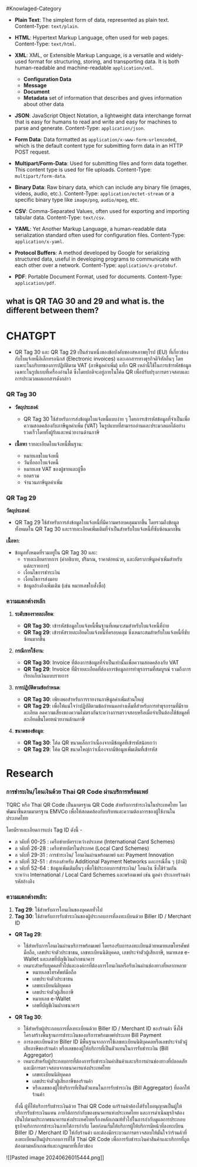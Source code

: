 #Knowlaged-Category 

- **Plain Text**: The simplest form of data, represented as plain text. Content-Type: `text/plain`.
    
- **HTML**: Hypertext Markup Language, often used for web pages. Content-Type: `text/html`.
    
- **XML**: XML, or Extensible Markup Language, is a versatile and widely-used format for structuring, storing, and transporting data. It is both human-readable and machine-readable `application/xml`.
	- **Configuration Data** 
	- **Message** 
	- **Document** 
	- **Metadata** set of information that describes and gives information about other data
- **JSON**: JavaScript Object Notation, a lightweight data interchange format that is easy for humans to read and write and easy for machines to parse and generate. Content-Type: `application/json`.
    
- **Form Data**: Data formatted as `application/x-www-form-urlencoded`, which is the default content type for submitting form data in an HTTP POST request.
    
- **Multipart/Form-Data**: Used for submitting files and form data together. This content type is used for file uploads. Content-Type: `multipart/form-data`.
    
- **Binary Data**: Raw binary data, which can include any binary file (images, videos, audio, etc.). Content-Type: `application/octet-stream` or a specific binary type like `image/png`, `audio/mpeg`, etc.
    
- **CSV**: Comma-Separated Values, often used for exporting and importing tabular data. Content-Type: `text/csv`.
    
- **YAML**: Yet Another Markup Language, a human-readable data serialization standard often used for configuration files. Content-Type: `application/x-yaml`.
    
- **Protocol Buffers**: A method developed by Google for serializing structured data, useful in developing programs to communicate with each other over a network. Content-Type: `application/x-protobuf`.
    
- **PDF**: Portable Document Format, used for documents. Content-Type: `application/pdf`.


## what is QR TAG 30 and 29 and what is. the different between them?
# **CHATGPT**
- QR Tag 30 และ QR Tag 29 เป็นส่วนหนึ่งของข้อบังคับของสหภาพยุโรป (EU) ที่เกี่ยวข้องกับใบแจ้งหนี้อิเล็กทรอนิกส์ (Electronic invoices) และเอกสารทางธุรกิจดิจิทัลอื่นๆ โดยเฉพาะในบริบทของการปฏิบัติตาม VAT (ภาษีมูลค่าเพิ่ม) แท็ก QR เหล่านี้ใช้ในการเข้ารหัสข้อมูลเฉพาะในรูปแบบที่เครื่องอ่านได้ ซึ่งโดยปกติจะอยู่ภายในโค้ด QR เพื่อปรับปรุงการตรวจสอบและการประมวลผลเอกสารดังกล่าว
### QR Tag 30

- **วัตถุประสงค์**:
	- QR Tag 30 ใช้สำหรับการส่งข้อมูลใบแจ้งหนี้แบบง่าย ๆ โดยการเข้ารหัสข้อมูลที่จำเป็นเพื่อความสอดคล้องกับภาษีมูลค่าเพิ่ม (VAT) ในรูปแบบที่สามารถอ่านและประมวลผลได้อย่างรวดเร็วโดยทั้งผู้รับและหน่วยงานด้านภาษี

- **เนื้อหา** รายละเอียดใบแจ้งหนี้พื้นฐาน:
    - หมายเลขใบแจ้งหนี้
    - วันที่ออกใบแจ้งหนี้
    - หมายเลข VAT ของผู้ขายและผู้ซื้อ
    - ยอดรวม
    - จำนวนภาษีมูลค่าเพิ่ม

### QR Tag 29

**วัตถุประสงค์**:
- QR Tag 29 ใช้สำหรับการส่งข้อมูลใบแจ้งหนี้ที่มีความครอบคลุมมากขึ้น โดยรวมถึงข้อมูลทั้งหมดใน QR Tag 30 และรายละเอียดเพิ่มเติมที่จำเป็นสำหรับใบแจ้งหนี้ที่ซับซ้อนมากขึ้น

**เนื้อหา**:
- ข้อมูลทั้งหมดที่รวมอยู่ใน QR Tag 30 และ:
    - รายละเอียดรายการ (คำอธิบาย, ปริมาณ, ราคาต่อหน่วย, และอัตราภาษีมูลค่าเพิ่มสำหรับแต่ละรายการ)
    - เงื่อนไขการชำระเงิน
    - เงื่อนไขการส่งมอบ
    - ข้อมูลอ้างอิงเพิ่มเติม (เช่น หมายเลขใบสั่งซื้อ)

### ความแตกต่างหลัก
1. **ระดับของรายละเอียด**:
    - **QR Tag 30**: เข้ารหัสข้อมูลใบแจ้งหนี้พื้นฐานที่เหมาะสมสำหรับใบแจ้งหนี้ที่ง่าย
    - **QR Tag 29**: เข้ารหัสรายละเอียดใบแจ้งหนี้ที่ครอบคลุม ซึ่งเหมาะสมสำหรับใบแจ้งหนี้ที่ซับซ้อนมากขึ้น
      
2. **กรณีการใช้งาน**:
    - **QR Tag 30**: Invoice ที่ต้องการข้อมูลที่จำเป็นเท่านั้นเพื่อความสอดคล้องกับ VAT
    - **QR Tag 29**: Invoice ที่มีรายละเอียดที่ต้องการข้อมูลการทำธุรกรรมที่สมบูรณ์ รวมถึงการเรียกเก็บเงินแบบรายการ
      
3. **การปฏิบัติตามข้อกำหนด**:
    - **QR Tag 30**: เพียงพอสำหรับการรายงานภาษีมูลค่าเพิ่มส่วนใหญ่
    - **QR Tag 29**: เพื่อให้แน่ใจว่าปฏิบัติตามข้อกำหนดอย่างเต็มที่สำหรับการทำธุรกรรมที่มีรายละเอียด ลดความเสี่ยงของความไม่ตรงกันระหว่างการตรวจสอบหรือเมื่อจำเป็นต้องใช้ข้อมูลที่ละเอียดขึ้นโดยหน่วยงานด้านภาษี
      
4. **ขนาดของข้อมูล**:
    - **QR Tag 30**: โค้ด QR ขนาดเล็กกว่าเนื่องจากมีข้อมูลที่เข้ารหัสน้อยกว่า
    - **QR Tag 29**: โค้ด QR ขนาดใหญ่กว่าเนื่องจากมีข้อมูลเพิ่มเติมที่เข้ารหัส

# Research
### การชำระเงิน/โอนเงินด้วย Thai QR Code ผ่านบริการพร้อมเพย์
TQRC หรือ Thai QR Code เป็นมาตรฐาน QR Code สำหรับการชำระเงินในประเทศไทย โดยพัฒนาขึ้นตามมาตรฐาน EMVCo เพื่อให้สอดคล้องกับบริบทและความต้องการของผู้ใช้งานในประเทศไทย

โดยมีรายละเอียดการแบ่ง Tag ID ดังนี้ - 
- ล าดับที่ 00-25 : เครือข่ายบัตรระหว่างประเทศ (International Card Schemes) 
- ล าดับที่ 26-28 : เครือข่ายบัตรในประเทศ (Local Card Schemes) 
- ล าดับที่ 29-31 : การชำระเงิน/ โอนเงินผ่านพร้อมเพย์ และ Payment Innovation 
- ล าดับที่ 32-51 : สำรองสำหรับ Additional Payment Networks และกรณีอื่น ๆ (ถ้ามี) 
- ล าดับที่ 52-64 : ข้อมูลเพิ่มเติมอื่นๆ เพื่อใช้ประกอบการชำระเงิน/ โอนเงิน ซึ่งใช้ร่วมกัน ระหว่าง International / Local Card Schemes และพร้อมเพย์ เช่น มูลค่า ประเภทร้านค้า รหัสอ้างอิง
### ความแตกต่างหลัก:
1. **Tag 29**: ใช้สำหรับการโอนเงินของบุคคลทั่วไป
2. **Tag 30**: ใช้สำหรับการรับชำระเงินของผู้ประกอบการที่ลงทะเบียนด้วย Biller ID / Merchant ID

- **QR Tag 29**:
    - ใช้สำหรับการโอนเงินผ่านบริการพร้อมเพย์ โดยรองรับการลงทะเบียนด้วยหมายเลขโทรศัพท์มือถือ, เลขประจำตัวประชาชน, เลขทะเบียนนิติบุคคล, เลขประจำตัวผู้เสียภาษี, หมายเลข e-Wallet และเลขที่บัญชีเงินฝากธนาคาร
    - เหมาะสำหรับบุคคลทั่วไปและองค์กรที่ต้องการโอนเงินหรือรับเงินผ่านช่องทางที่หลากหลาย
		- หมายเลขโทรศัพท์มือถือ
	    - เลขประจำตัวประชาชน
	    - เลขทะเบียนนิติบุคคล
	    - เลขประจำตัวผู้เสียภาษี
	    - หมายเลข e-Wallet
	    - เลขที่บัญชีเงินฝากธนาคาร
- **QR Tag 30**:
    - ใช้สำหรับผู้ประกอบการที่ลงทะเบียนด้วย Biller ID / Merchant ID ของร้านค้า ซึ่งใช้โครงสร้างพื้นฐานการชำระเงินของบริการพร้อมเพย์ประเภท Bill Payment
    - การลงทะเบียนด้วย Biller ID มีพื้นฐานจากการใช้เลขทะเบียนนิติบุคคลหรือเลขประจำตัวผู้เสียภาษีของร้านค้า หรือเลขของผู้ให้บริการที่เป็นตัวแทนในการรับชำระเงิน (Bill Aggregator)
    - เหมาะสำหรับผู้ประกอบการที่ต้องการรับชำระเงินค่าสินค้าและบริการผ่านช่องทางที่ปลอดภัยและมีการตรวจสอบจากธนาคารแห่งประเทศไทย
		- เลขทะเบียนนิติบุคคล
	    - เลขประจำตัวผู้เสียภาษีของร้านค้า
	    - หรือเลขของผู้ให้บริการที่เป็นตัวแทนในการรับชำระเงิน (Bill Aggregator) ที่ออกให้ร้านค้า

    ทั้งนี้ ผู้ที่ให้บริการรับชำระเงินด้วย Thai QR Code แก่ร้านค้าต้องได้รับใบอนุญาตเป็นผู้ให้บริการรับชำระเงินแทน ภายใต้การกำกับของธนาคารแห่งประเทศไทย และการดำเนินธุรกิจต้องเป็นไปตามประกาศธนาคารแห่งประเทศไทยเรื่องหลักเกณฑ์ทั่วไปในการกำกับดูแลการประกอบธุรกิจบริการการชำระเงินภายใต้การกำกับ โดยก่อนเริ่มให้บริการผู้ให้บริการมีหน้าที่ลงทะเบียน Biller ID / Merchant ID ให้กับร้านค้า และต้องมีกระบวนการตรวจสอบให้มั่นใจว่าร้านค้าที่ลงทะเบียนเป็นผู้ประกอบการที่ใช้ Thai QR Code เพื่อการรับชำระเงินค่าสินค้าและบริการที่ถูกต้องตามหลักเกณฑ์และกฎหมายที่เกี่ยวข้อง
    
![[Pasted image 20240626015444.png]]
    

    
